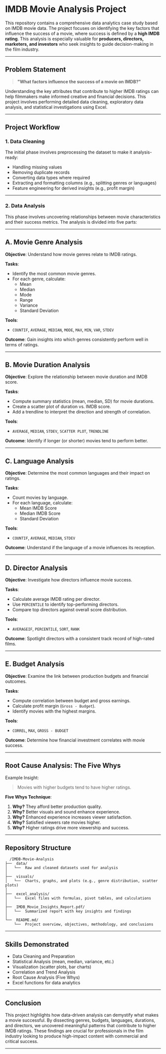 #  IMDB Movie Analysis Project

This repository contains a comprehensive data analytics case study based on IMDB movie data. The project focuses on identifying the key factors that influence the success of a movie, where success is defined by a **high IMDB rating**. This analysis is especially valuable for **producers, directors, marketers, and investors** who seek insights to guide decision-making in the film industry.

---

##  Problem Statement

> **"What factors influence the success of a movie on IMDB?"**

Understanding the key attributes that contribute to higher IMDB ratings can help filmmakers make informed creative and financial decisions. This project involves performing detailed data cleaning, exploratory data analysis, and statistical investigations using Excel.

---

##  Project Workflow

### 1️. Data Cleaning

The initial phase involves preprocessing the dataset to make it analysis-ready:

- Handling missing values
- Removing duplicate records
- Converting data types where required
- Extracting and formatting columns (e.g., splitting genres or languages)
- Feature engineering for derived insights (e.g., profit margin)

---

### 2️. Data Analysis

This phase involves uncovering relationships between movie characteristics and their success metrics. The analysis is divided into five parts:

---

##  A. Movie Genre Analysis

**Objective**: Understand how movie genres relate to IMDB ratings.

**Tasks**:
- Identify the most common movie genres.
- For each genre, calculate:
  - Mean
  - Median
  - Mode
  - Range
  - Variance
  - Standard Deviation

**Tools**:
- `COUNTIF`, `AVERAGE`, `MEDIAN`, `MODE`, `MAX`, `MIN`, `VAR`, `STDEV`

**Outcome**:
Gain insights into which genres consistently perform well in terms of ratings.

---

##  B. Movie Duration Analysis

**Objective**: Explore the relationship between movie duration and IMDB score.

**Tasks**:
- Compute summary statistics (mean, median, SD) for movie durations.
- Create a scatter plot of duration vs. IMDB score.
- Add a trendline to interpret the direction and strength of correlation.

**Tools**:
- `AVERAGE`, `MEDIAN`, `STDEV`, `SCATTER PLOT`, `TRENDLINE`

**Outcome**:
Identify if longer (or shorter) movies tend to perform better.

---

##  C. Language Analysis

**Objective**: Determine the most common languages and their impact on ratings.

**Tasks**:
- Count movies by language.
- For each language, calculate:
  - Mean IMDB Score
  - Median IMDB Score
  - Standard Deviation

**Tools**:
- `COUNTIF`, `AVERAGE`, `MEDIAN`, `STDEV`

**Outcome**:
Understand if the language of a movie influences its reception.

---

##  D. Director Analysis

**Objective**: Investigate how directors influence movie success.

**Tasks**:
- Calculate average IMDB rating per director.
- Use `PERCENTILE` to identify top-performing directors.
- Compare top directors against overall score distribution.

**Tools**:
- `AVERAGEIF`, `PERCENTILE`, `SORT`, `RANK`

**Outcome**:
Spotlight directors with a consistent track record of high-rated films.

---

##  E. Budget Analysis

**Objective**: Examine the link between production budgets and financial outcomes.

**Tasks**:
- Compute correlation between budget and gross earnings.
- Calculate profit margin (`Gross - Budget`).
- Identify movies with the highest margins.

**Tools**:
- `CORREL`, `MAX`, `GROSS - BUDGET`

**Outcome**:
Determine how financial investment correlates with movie success.

---

##  Root Cause Analysis: The Five Whys

Example Insight:
> Movies with higher budgets tend to have higher ratings.

**Five Whys Technique**:
1. **Why?** They afford better production quality.  
2. **Why?** Better visuals and sound enhance experience.  
3. **Why?** Enhanced experience increases viewer satisfaction.  
4. **Why?** Satisfied viewers rate movies higher.  
5. **Why?** Higher ratings drive more viewership and success.

---

##  Repository Structure

```
  /IMDB-Movie-Analysis
├──  data/
│   └──  Raw and cleaned datasets used for analysis
│
├──  visuals/
│   └──  Charts, graphs, and plots (e.g., genre distribution, scatter plots)
│
├──  excel_analysis/
│   └──  Excel files with formulas, pivot tables, and calculations
│
├──  IMDB_Movie_Insights_Report.pdf/
│   └──  Summarized report with key insights and findings
│
└──  README.md/
    └──  Project overview, objectives, methodology, and conclusions
```

---

##  Skills Demonstrated

- Data Cleaning and Preparation
- Statistical Analysis (mean, median, variance, etc.)
- Visualization (scatter plots, bar charts)
- Correlation and Trend Analysis
- Root Cause Analysis (Five Whys)
- Excel functions for data analytics

---

##  Conclusion

This project highlights how data-driven analysis can demystify what makes a movie successful. By dissecting genres, budgets, languages, durations, and directors, we uncovered meaningful patterns that contribute to higher IMDB ratings. These findings are crucial for professionals in the film industry looking to produce high-impact content with commercial and critical success.

---


